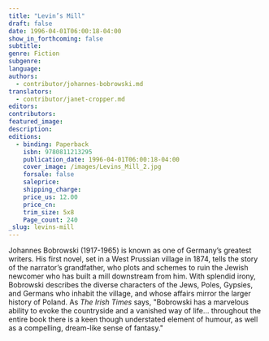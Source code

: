 ```yaml
---
title: "Levin’s Mill"
draft: false
date: 1996-04-01T06:00:18-04:00
show_in_forthcoming: false
subtitle:
genre: Fiction
subgenre:
language:
authors:
  - contributor/johannes-bobrowski.md
translators:
  - contributor/janet-cropper.md
editors:
contributors:
featured_image:
description:
editions:
  - binding: Paperback
    isbn: 9780811213295
    publication_date: 1996-04-01T06:00:18-04:00
    cover_image: /images/Levins_Mill_2.jpg
    forsale: false
    saleprice:
    shipping_charge:
    price_us: 12.00
    price_cn:
    trim_size: 5x8
    Page_count: 240
_slug: levins-mill
---
```


Johannes Bobrowski (1917-1965) is known as one of Germany’s greatest writers. His first novel, set in a West Prussian village in 1874, tells the story of the narrator’s grandfather, who plots and schemes to ruin the Jewish newcomer who has built a mill downstream from him. With splendid irony, Bobrowski describes the diverse characters of the Jews, Poles, Gypsies, and Germans who inhabit the village, and whose affairs mirror the larger history of Poland. As _The Irish Times_ says, "Bobrowski has a marvelous ability to evoke the countryside and a vanished way of life… throughout the entire book there is a keen though understated element of humour, as well as a compelling, dream-like sense of fantasy."

